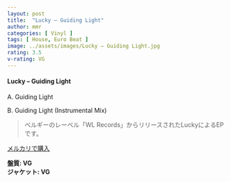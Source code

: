 ```yaml
---
layout: post
title:  "Lucky – Guiding Light"
author: mmr
categories: [ Vinyl ]
tags: [ House, Euro Beat ]
image: ../assets/images/Lucky – Guiding Light.jpg
rating: 3.5
v-rating: VG
---
```


#### Lucky – Guiding Light

A. Guiding Light

B. Guiding Light (Instrumental Mix)

> ベルギーのレーベル「WL Records」からリリースされたLuckyによるEPです。



[メルカリで購入](https://jp.mercari.com/item/m34273921585)

<div class="mt-4 mb-4 d-flex align-items-center">
<strong class="mr-1">盤質: VG</strong>
</div>
<div class="mt-4 mb-4 d-flex align-items-center">
<strong class="mr-1">ジャケット: VG</strong>
</div>

